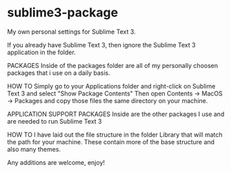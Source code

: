 sublime3-package
================

My own personal settings for Sublime Text 3.

If you already have Sublime Text 3, then ignore the Sublime Text 3 application in the folder.

PACKAGES
  Inside of the packages folder are all of my personally choosen packages that i use on a daily basis.
  
  HOW TO
    Simply go to your Applications folder and right-click on Sublime Text 3 and select "Show Package Contents"
    Then open Contents -> MacOS -> Packages and copy those files the same directory on your machine.
    
APPLICATION SUPPORT PACKAGES
  Inside are the other packages I use and are needed to run Sublime Text 3
  
  HOW TO
    I have laid out the file structure in the folder Library that will match the path for your machine.
    These contain more of the base structure and also many themes.
    
Any additions are welcome, enjoy!
